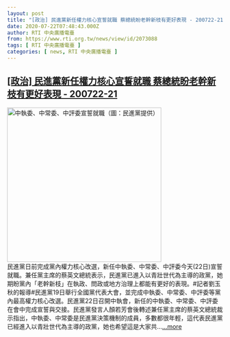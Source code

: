 ```yaml
---
layout: post
title: "[政治] 民進黨新任權力核心宣誓就職 蔡總統盼老幹新枝有更好表現 - 200722-21"
date: 2020-07-22T07:48:43.000Z
author: RTI 中央廣播電臺
from: https://www.rti.org.tw/news/view/id/2073088
tags: [ RTI 中央廣播電臺 ]
categories: [ news, RTI 中央廣播電臺 ]
---
```

<!--1595404123000-->
[[政治] 民進黨新任權力核心宣誓就職 蔡總統盼老幹新枝有更好表現 - 200722-21](https://www.rti.org.tw/news/view/id/2073088)
------

<div>
<img src="https://static.rti.org.tw/assets/thumbnails/2020/07/22/4b3ba986297b241a32da37f9e94162e5.jpg" width="360" alt="中執委、中常委、中評委宣誓就職（圖：民進黨提供）" title="中執委、中常委、中評委宣誓就職（圖：民進黨提供）"><br>民進黨日前完成黨內權力核心改選，新任中執委、中常委、中評委今天(22日)宣誓就職。兼任黨主席的蔡英文總統表示，民進黨已進入以青壯世代為主導的政黨，她期盼黨內「老幹新枝」在執政、問政或地方治理上都能有更好的表現。#記者劉玉秋的報導#民進黨19日舉行全國黨代表大會，並完成中執委、中常委、中評委等黨內最高權力核心改選。民進黨22日召開中執會，新任的中執委、中常委、中評委在會中完成宣誓與交接。民進黨發言人顏若芳會後轉述兼任黨主席的蔡英文總統裁示指出，中執委、中常委是民進黨決策機制的成員，多數都很年輕，這代表民進黨已經進入以青壯世代為主導的政黨，她也希望這是大家共...<a target="_blank" href="https://www.rti.org.tw/news/view/id/2073088">...more</a>
</div>
